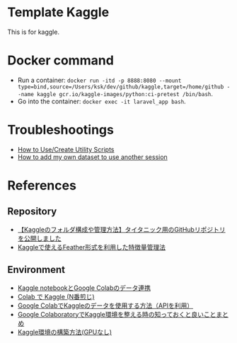 # Template Kaggle
This is for kaggle.

# Docker command
- Run a container: `docker run -itd -p 8888:8080 --mount type=bind,source=/Users/ksk/dev/github/kaggle,target=/home/github --name kaggle gcr.io/kaggle-images/python:ci-pretest /bin/bash`.
- Go into the container: `docker exec -it laravel_app bash`.

# Troubleshootings
- [How to Use/Create Utility Scripts](https://www.kaggle.com/code/acchiko/how-to-use-create-utility-scripts)
- [How to add my own dataset to use another session](https://www.kaggle.com/docs/datasets)

# References
## Repository
- [【Kaggleのフォルダ構成や管理方法】タイタニック用のGitHubリポジトリを公開しました](https://upura.hatenablog.com/entry/2018/12/28/225234)
- [Kaggleで使えるFeather形式を利用した特徴量管理法](https://amalog.hateblo.jp/entry/kaggle-feature-management)

## Environment
- [Kaggle notebookとGoogle Colabのデータ連携](https://qiita.com/nekot0/items/80d903a32ee101b165b6)
- [Colab で Kaggle (N番煎じ)](https://zenn.dev/mst8823/articles/da505dcf45474f)
- [Google ColabでKaggleのデータを使用する方法（APIを利用）](https://koruriblog.com/kaggle-api/)
- [Google ColaboratoryでKaggle環境を整える時の知っておくと良いことまとめ](https://qiita.com/shigeb/items/50763ef27fb927c085c0)
- [Kaggle環境の構築方法(GPUなし)](https://qiita.com/kyotoman/items/ebd1845ae19e17dc8808)
